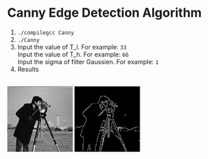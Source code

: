# Canny Edge Detection Algorithm

1. ```./compilegcc Canny```
2. ```./Canny```
3. Input the value of T_l.  For example: ```33``` <br> 
   Input the value of T_h.  For example: ```66``` <br>
   Input the sigma of filter Gaussien. For example: ```1``` <br>
4. Results
<br>
<img src="photograph.png" width="150">
<img src="canny.png" width="150">

